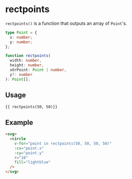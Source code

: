 # rectpoints

`rectpoints()` is a function that outputs an array of `Point`'s.

```ts
type Point = {
  x: number;
  y: number;
};

function rectpoints(
  width: number,
  height: number,
  xOrPoint: Point | number,
  y?: number
): Point[];
```

## Usage

```md
{{ rectpoints(50, 50)}}
```

## Example

```md
<svg>
  <circle
    v-for="point in rectpoints(50, 50, 50, 50)"
    :cx="point.x"
    :cy="point.y"
    r="10"
    fill="lightblue"
  />
</svg>
```
